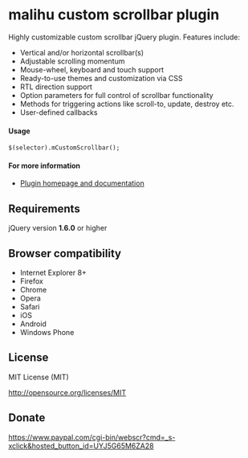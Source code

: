 malihu custom scrollbar plugin
====

Highly customizable custom scrollbar jQuery plugin. Features include: 

* Vertical and/or horizontal scrollbar(s)  
* Adjustable scrolling momentum 
* Mouse-wheel, keyboard and touch support 
* Ready-to-use themes and customization via CSS 
* RTL direction support 
* Option parameters for full control of scrollbar functionality 
* Methods for triggering actions like scroll-to, update, destroy etc. 
* User-defined callbacks 

#### Usage 

`$(selector).mCustomScrollbar();` 

#### For more information 

* [Plugin homepage and documentation](http://manos.malihu.gr/jquery-custom-content-scroller) 

Requirements
-------------------------

jQuery version **1.6.0** or higher

Browser compatibility
-------------------------

* Internet Explorer 8+ 
* Firefox 
* Chrome 
* Opera 
* Safari  
* iOS 
* Android 
* Windows Phone

License 
-------------------------

MIT License (MIT)

http://opensource.org/licenses/MIT

Donate 
-------------------------

https://www.paypal.com/cgi-bin/webscr?cmd=_s-xclick&hosted_button_id=UYJ5G65M6ZA28